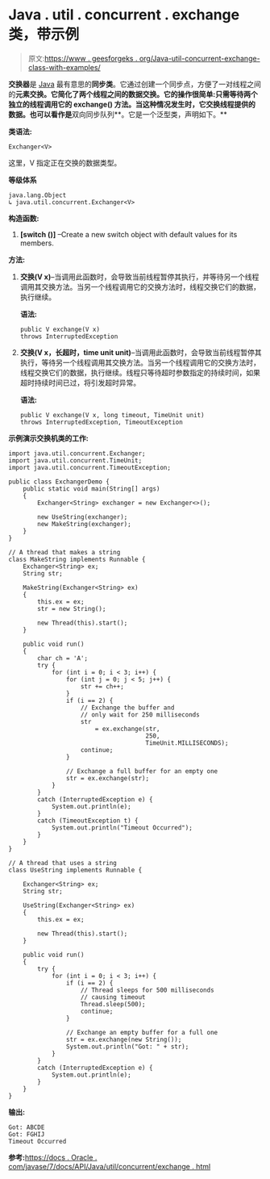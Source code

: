 # Java . util . concurrent . exchange 类，带示例

> 原文:[https://www . geesforgeks . org/Java-util-concurrent-exchange-class-with-examples/](https://www.geeksforgeeks.org/java-util-concurrent-exchanger-class-with-examples/)

**交换器**是 [Java](https://www.geeksforgeeks.org/java/) 最有意思的**同步类**。它通过创建一个同步点，方便了一对线程之间的**元素交换。它简化了两个线程之间的数据交换。它的操作很简单:只需等待两个独立的线程调用它的 **exchange()** 方法。当这种情况发生时，它交换线程提供的数据。也可以看作是**双向同步队列**。它是一个泛型类，声明如下。**

**类语法:**

```
Exchanger<V>
```

这里，V 指定正在交换的数据类型。

**等级体系**

```
java.lang.Object
↳ java.util.concurrent.Exchanger<V>

```

**构造函数:**

1.  **[switch ()]** –Create a new switch object with default values for its members.

**方法:**

1.  **交换(V x)**–当调用此函数时，会导致当前线程暂停其执行，并等待另一个线程调用其交换方法。当另一个线程调用它的交换方法时，线程交换它们的数据，执行继续。

    **语法:**

    ```
    public V exchange(V x)
    throws InterruptedException

    ```

2.  **交换(V x，长超时，time unit unit)**–当调用此函数时，会导致当前线程暂停其执行，等待另一个线程调用其交换方法。当另一个线程调用它的交换方法时，线程交换它们的数据，执行继续。线程只等待超时参数指定的持续时间，如果超时持续时间已过，将引发超时异常。

    **语法:**

    ```
    public V exchange(V x, long timeout, TimeUnit unit)
    throws InterruptedException, TimeoutException

    ```

**示例演示交换机类的工作:**

```
import java.util.concurrent.Exchanger;
import java.util.concurrent.TimeUnit;
import java.util.concurrent.TimeoutException;

public class ExchangerDemo {
    public static void main(String[] args)
    {
        Exchanger<String> exchanger = new Exchanger<>();

        new UseString(exchanger);
        new MakeString(exchanger);
    }
}

// A thread that makes a string
class MakeString implements Runnable {
    Exchanger<String> ex;
    String str;

    MakeString(Exchanger<String> ex)
    {
        this.ex = ex;
        str = new String();

        new Thread(this).start();
    }

    public void run()
    {
        char ch = 'A';
        try {
            for (int i = 0; i < 3; i++) {
                for (int j = 0; j < 5; j++) {
                    str += ch++;
                }
                if (i == 2) {
                    // Exchange the buffer and
                    // only wait for 250 milliseconds
                    str
                        = ex.exchange(str,
                                      250,
                                      TimeUnit.MILLISECONDS);
                    continue;
                }

                // Exchange a full buffer for an empty one
                str = ex.exchange(str);
            }
        }
        catch (InterruptedException e) {
            System.out.println(e);
        }
        catch (TimeoutException t) {
            System.out.println("Timeout Occurred");
        }
    }
}

// A thread that uses a string
class UseString implements Runnable {

    Exchanger<String> ex;
    String str;

    UseString(Exchanger<String> ex)
    {
        this.ex = ex;

        new Thread(this).start();
    }

    public void run()
    {
        try {
            for (int i = 0; i < 3; i++) {
                if (i == 2) {
                    // Thread sleeps for 500 milliseconds
                    // causing timeout
                    Thread.sleep(500);
                    continue;
                }

                // Exchange an empty buffer for a full one
                str = ex.exchange(new String());
                System.out.println("Got: " + str);
            }
        }
        catch (InterruptedException e) {
            System.out.println(e);
        }
    }
}
```

**输出:**

```
Got: ABCDE
Got: FGHIJ
Timeout Occurred

```

**参考:**[https://docs . Oracle . com/javase/7/docs/API/Java/util/concurrent/exchange . html](https://docs.oracle.com/javase/7/docs/api/java/util/concurrent/Exchanger.html)